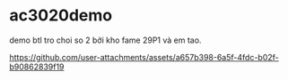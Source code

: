 # ac3020demo
demo btl tro choi so 2 bởi kho fame 29P1 và em tao.
<br>


https://github.com/user-attachments/assets/a657b398-6a5f-4fdc-b02f-b90862839f19

